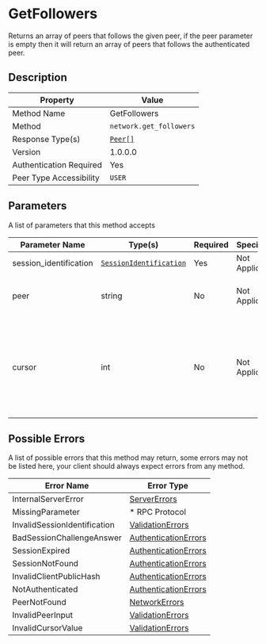 # GetFollowers

Returns an array of peers that follows the given peer, if the peer parameter is empty
then it will return an array of peers that follows the authenticated peer.

## Description

| Property                | Value                             |
|-------------------------|-----------------------------------|
| Method Name             | GetFollowers                      |
| Method                  | `network.get_followers`           |
| Response Type(s)        | [`Peer[]`](../../Objects/Peer.md) |
| Version                 | 1.0.0.0                           |
| Authentication Required | Yes                               |
| Peer Type Accessibility | `USER`                            |

## Parameters

A list of parameters that this method accepts

| Parameter Name         | Type(s)                                                           | Required | Specification  | Deprecated | Versions | Description                                                                                                                                                                                                                                                                                      |
|------------------------|-------------------------------------------------------------------|----------|----------------|------------|----------|--------------------------------------------------------------------------------------------------------------------------------------------------------------------------------------------------------------------------------------------------------------------------------------------------|
| session_identification | [`SessionIdentification`](../../Objects/SessionIdentification.md) | Yes      | Not Applicable | No         | 1.0      | The Session Identification object                                                                                                                                                                                                                                                                |
| peer                   | string                                                            | No       | Not Applicable | No         | 1.0      | The peer ID or Username (With leading @) if left empty, the selected peer will be the authenticated user (yourself)                                                                                                                                                                              |
| cursor                 | int                                                               | No       | Not Applicable | No         | 1.0      | The current cursor (Page number) of the return results. The default value will be 1 if no value is provided. See the results of `retrieve_followers_max_limit` value in [ServerInformation](../../Objects/ServerInformation.md) to determine the size of the results that the server may return. |

## Possible Errors

A list of possible errors that this method may return, some errors
may not be listed here, your client should always expect errors from
any method.

| Error Name                   | Error Type                                                   |
|------------------------------|--------------------------------------------------------------|
| InternalServerError          | [ServerErrors](../../Errors/ServerErrors.md)                 |
| MissingParameter             | * RPC Protocol                                               |
| InvalidSessionIdentification | [ValidationErrors](../../Errors/ValidationErrors.md)         |
| BadSessionChallengeAnswer    | [AuthenticationErrors](../../Errors/AuthenticationErrors.md) |
| SessionExpired               | [AuthenticationErrors](../../Errors/AuthenticationErrors.md) |
| SessionNotFound              | [AuthenticationErrors](../../Errors/AuthenticationErrors.md) |
| InvalidClientPublicHash      | [AuthenticationErrors](../../Errors/AuthenticationErrors.md) |
| NotAuthenticated             | [AuthenticationErrors](../../Errors/AuthenticationErrors.md) |
| PeerNotFound                 | [NetworkErrors](../../Errors/NetworkErrors.md)               |
| InvalidPeerInput             | [ValidationErrors](../../Errors/ValidationErrors.md)         |
| InvalidCursorValue           | [ValidationErrors](../../Errors/ValidationErrors.md)         |